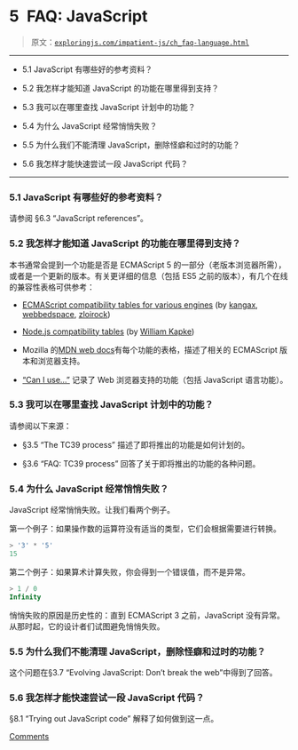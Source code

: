 # 5 FAQ: JavaScript

> 原文：[`exploringjs.com/impatient-js/ch_faq-language.html`](https://exploringjs.com/impatient-js/ch_faq-language.html)

* * *

+   5.1 JavaScript 有哪些好的参考资料？

+   5.2 我怎样才能知道 JavaScript 的功能在哪里得到支持？

+   5.3 我可以在哪里查找 JavaScript 计划中的功能？

+   5.4 为什么 JavaScript 经常悄悄失败？

+   5.5 为什么我们不能清理 JavaScript，删除怪癖和过时的功能？

+   5.6 我怎样才能快速尝试一段 JavaScript 代码？

* * *

### 5.1 JavaScript 有哪些好的参考资料？

请参阅 §6.3 “JavaScript references”。

### 5.2 我怎样才能知道 JavaScript 的功能在哪里得到支持？

本书通常会提到一个功能是否是 ECMAScript 5 的一部分（老版本浏览器所需），或者是一个更新的版本。有关更详细的信息（包括 ES5 之前的版本），有几个在线的兼容性表格可供参考：

+   [ECMAScript compatibility tables for various engines](http://kangax.github.io/compat-table/es5/) (by [kangax](https://twitter.com/kangax), [webbedspace](https://twitter.com/webbedspace), [zloirock](https://twitter.com/zloirock))

+   [Node.js compatibility tables](https://node.green) (by [William Kapke](https://twitter.com/williamkapke))

+   Mozilla 的[MDN web docs](https://developer.mozilla.org/en-US/docs/Web/JavaScript)有每个功能的表格，描述了相关的 ECMAScript 版本和浏览器支持。

+   [“Can I use…”](https://caniuse.com/) 记录了 Web 浏览器支持的功能（包括 JavaScript 语言功能）。

### 5.3 我可以在哪里查找 JavaScript 计划中的功能？

请参阅以下来源：

+   §3.5 “The TC39 process” 描述了即将推出的功能是如何计划的。

+   §3.6 “FAQ: TC39 process” 回答了关于即将推出的功能的各种问题。

### 5.4 为什么 JavaScript 经常悄悄失败？

JavaScript 经常悄悄失败。让我们看两个例子。

第一个例子：如果操作数的运算符没有适当的类型，它们会根据需要进行转换。

```js
> '3' * '5'
15
```

第二个例子：如果算术计算失败，你会得到一个错误值，而不是异常。

```js
> 1 / 0
Infinity
```

悄悄失败的原因是历史性的：直到 ECMAScript 3 之前，JavaScript 没有异常。从那时起，它的设计者们试图避免悄悄失败。

### 5.5 为什么我们不能清理 JavaScript，删除怪癖和过时的功能？

这个问题在§3.7 “Evolving JavaScript: Don’t break the web”中得到了回答。

### 5.6 我怎样才能快速尝试一段 JavaScript 代码？

§8.1 “Trying out JavaScript code” 解释了如何做到这一点。

[Comments](https://github.com/rauschma/impatient-js/issues/24)
